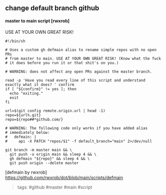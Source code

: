 ## change default branch github

#### master to main script [rwxrob]

USE AT YOUR OWN GREAT RISK!


    #!/bin/sh

    # Uses a custom gh defmain alias to rename simple repos with no open PRs
    # from master to main. USE AT YOUR OWN GREAT RISK! (Know what the fuck
    # it does before you run it or that shit's on you.)

    # WARNING: does not affect any open PRs against the master branch.

    read -p 'Have you read every line of this script and understand exactly what it does? ' confirm
    if [ "${confirm}" != yes ]; then
      echo "exiting."
      exit
    fi

    url=$(git config remote.origin.url | head -1)
    repo=${url%.git}
    repo=${repo##*github.com/}

    # WARNING: The following code only works if you have added alias
    # immediately below:
    #   defmain: |
    #     api -X PATCH "repos/$1" -f default_branch="main" 2>/dev/null

    git branch -m master main && \
      git push -u origin main && sleep 4 && \
      gh defmain "${repo}" && sleep 4 && \
      git push origin --delete master



[defmain by rwxrob] <https://github.com/rwxrob/dot/blob/main/scripts/defmain>


> tags: #github #master #main #script
